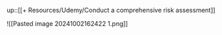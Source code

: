 up::[[+ Resources/Udemy/Conduct a comprehensive risk assessment]]

![[Pasted image 20241002162422 1.png]]